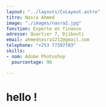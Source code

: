```yaml
---
layout: "../layouts/CvLayout.astro"
titre: Nasra Ahmed
image: "./images/nasra2.jpg"
fonction: Experte en finance
adresse: Quartier 7, Djibouti
email: ahmednasra1212@gmail.com
telephone: "+253 77397703"
skills:
- nom: Adobe Photoshop
  pourcentage: 90

---
```

# hello !